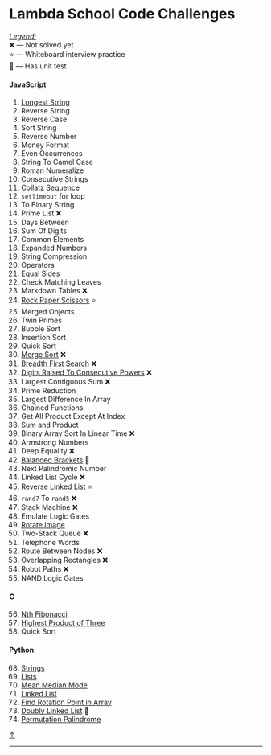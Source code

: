 # <a name="0"></a>Lambda School Code Challenges

<u>*Legend:*</u>  
❌ — Not solved yet  
⭐️ — Whiteboard interview practice  
📝 — Has unit test

#### JavaScript

01. [Longest String](01.%20Longest%20String/)
02. Reverse String
03. Reverse Case
04. Sort String
05. Reverse Number
06. Money Format
07. Even Occurrences
08. String To Camel Case
09. Roman Numeralize
10. Consecutive Strings
11. Collatz Sequence
12. `setTimeout` for loop
13. To Binary String
14. Prime List ❌
15. Days Between
16. Sum Of Digits
17. Common Elements
18. Expanded Numbers
19. String Compression
20. Operators
21. Equal Sides
22. Check Matching Leaves
23. Markdown Tables ❌
24. [Rock Paper Scissors](24.%20Rock%20Paper%20Scissors) ⭐️
25. Merged Objects
26. Twin Primes
27. Bubble Sort
28. Insertion Sort
29. Quick Sort
30. [Merge Sort](30.%20Merge%20Sort) ❌
31. [Breadth First Search](31.%20Breadth%20First%20Search) ❌
32. [Digits Raised To Consecutive Powers](31.%20Digits%20Raised%20to%20Consecutive%20Powers) ❌
33. Largest Contiguous Sum ❌
34. Prime Reduction
35. Largest Difference In Array
36. Chained Functions
37. Get All Product Except At Index
38. Sum and Product
39. Binary Array Sort In Linear Time ❌
40. Armstrong Numbers
41. Deep Equality ❌
42. [Balanced Brackets](42.%20Balanced%20Brackets) 📝
43. Next Palindromic Number
44. Linked List Cycle ❌
45. [Reverse Linked List](45.%20Reverse%20Linked%20List) ⭐️
46. `rand7` To `rand5` ❌
47. Stack Machine ❌
48. Emulate Logic Gates
49. [Rotate Image](49.%20Rotate%20Image)
50. Two-Stack Queue ❌
51. Telephone Words
52. Route Between Nodes ❌
53. Overlapping Rectangles ❌
54. Robot Paths ❌
55. NAND Logic Gates

#### C

56. [Nth Fibonacci](56.%20[C]%20Nth%20Fibonacci)
57. [Highest Product of Three](57.%20[C]%20Highest%20Product%20of%20Three)
62. Quick Sort

#### Python

68. [Strings](68.%20[py]%20Strings)
69. [Lists](69.%20[py]%20Lists)
70. [Mean Median Mode](70.%20[py]%20Mean%20Median%20Mode)
71. [Linked List](71.%20[py]%20Linked%20List)
72. [Find Rotation Point in Array](72.%20[py]%20Find%20Rotation%20Point)
73. [Doubly Linked List](73.%20[py]%20Doubly%20Linked%20List) 📝
74. [Permutation Palindrome](74.%20[py]%20Permutation%20Palindrome)

[↑](#0)
***
